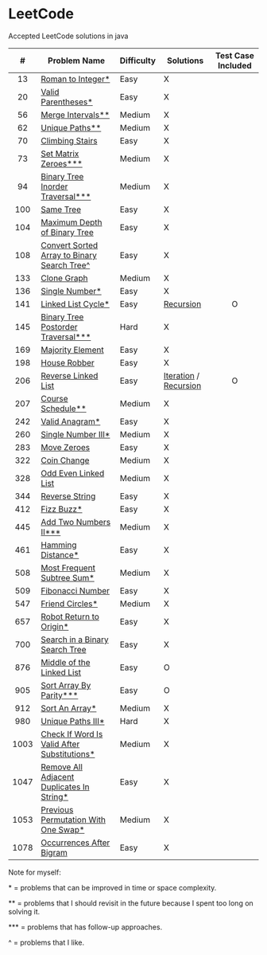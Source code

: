 # LeetCode

Accepted LeetCode solutions in java

| # | Problem Name | Difficulty | Solutions | Test Case Included |
| :---: | --- | --- | --- | :---: |
| 13 | [Roman to Integer*](/src/RomanToInteger.java) | Easy | X |
| 20 | [Valid Parentheses*](/src/ValidParentheses.java) | Easy | X |
| 56 | [Merge Intervals**](/src/MergeIntervals.java) | Medium | X |
| 62 | [Unique Paths**](/src/UniquePaths.java) | Medium | X |
| 70 | [Climbing Stairs](/src/ClimbingStairs.java) | Easy | X |
| 73 | [Set Matrix Zeroes***](/src/SetMatrixZeroes.java) | Medium | X |
| 94 | [Binary Tree Inorder Traversal***](/src/BinaryTreeInorderTraversal.java) | Medium | X |
| 100 | [Same Tree](/src/SameTree.java) | Easy | X |
| 104 | [Maximum Depth of Binary Tree](/src/MaximumDepthOfBinaryTree.java) | Easy | X |
| 108 | [Convert Sorted Array to Binary Search Tree^](/src/ConvertSortedArrayToBinarySearchTree.java) | Easy | X |
| 133 | [Clone Graph](/src/CloneGraph.java) | Medium | X |
| 136 | [Single Number*](/src/SingleNumber.java) | Easy | X |
| 141 | [Linked List Cycle*](https://leetcode.com/problems/linked-list-cycle/) | Easy | [Recursion](/src/LinkedList/LinkedListCycle.java) | O |
| 145 | [Binary Tree Postorder Traversal***](/src/BinaryTreePostorderTraversal.java) | Hard | X |
| 169 | [Majority Element](/src/MajorityElement.java) | Easy | X |
| 198 | [House Robber](/src/HouseRobber.java) | Easy | X |
| 206 | [Reverse Linked List](https://leetcode.com/problems/reverse-linked-list/) | Easy | [Iteration](/src/LinkedList/ReverseLinkedList.java) / [Recursion](/src/LinkedList/ReverseLinkedList2.java) | O |
| 207 | [Course Schedule**](/src/CourseSchedule.java) | Medium | X |
| 242 | [Valid Anagram*](/src/ValidAnagram.java) | Easy | X |
| 260 | [Single Number III*](/src/SingleNumberIII.java) | Medium | X |
| 283 | [Move Zeroes](/src/MoveZeroes.java) | Easy | X |
| 322 | [Coin Change](/src/CoinChange.java) | Medium | X |
| 328 | [Odd Even Linked List](/src/OddEvenLinkedList.java) | Medium | X |
| 344 | [Reverse String](/src/ReverseString.java) | Easy | X |
| 412 | [Fizz Buzz*](/src/FizzBuzz.java) | Easy | X |
| 445 | [Add Two Numbers II***](/src/AddTwoNumbersII.java) | Medium | X |
| 461 | [Hamming Distance*](/src/HammingDistance.java) | Easy | X |
| 508 | [Most Frequent Subtree Sum*](src/MostFrequentSubtreeSum.java) | Medium | X |
| 509 | [Fibonacci Number](src/FibonacciNumber.java) | Easy | X |
| 547 | [Friend Circles*](/src/FriendCircles.java) | Medium | X |
| 657 | [Robot Return to Origin*](/src/RobotReturnToOrigin.java) | Easy | X |
| 700 | [Search in a Binary Search Tree](/src/SearchInABinarySearchTree.java) | Easy | X |
| 876 | [Middle of the Linked List](/src/MiddleOfTheLinkedList.java) | Easy | O |
| 905 | [Sort Array By Parity***](/src/SortArrayByParity.java) | Easy | O |
| 912 | [Sort An Array*](/src/SortAnArray.java) | Medium | X |
| 980 | [Unique Paths III*](/src/UniquePathsIII.java) | Hard | X |
| 1003 | [Check If Word Is Valid After Substitutions*](/src/CheckIfWordIsValidAfterSubstitutions.java) | Medium | X |
| 1047 | [Remove All Adjacent Duplicates In String*](/src/RemoveAllAdjacentDuplicatesInString.java) | Easy | X |
| 1053 | [Previous Permutation With One Swap*](/src/PreviousPermutationWithOneSwap.java) | Medium | X |
| 1078 | [Occurrences After Bigram](/src/OccurrencesAfterBigram.java) | Easy | X |

Note for myself:

\* = problems that can be improved in time or space complexity.

** = problems that I should revisit in the future because I spent too long on solving it. 

*** = problems that has follow-up approaches. 

^ = problems that I like.
